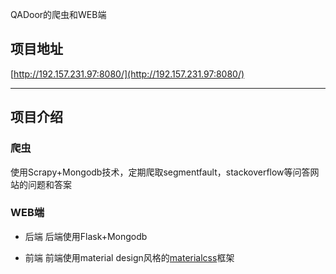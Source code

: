 QADoor的爬虫和WEB端

## 项目地址
[http://192.157.231.97:8080/](http://192.157.231.97:8080/)

---

## 项目介绍

### 爬虫
使用Scrapy+Mongodb技术，定期爬取segmentfault，stackoverflow等问答网站的问题和答案


### WEB端
- 后端
后端使用Flask+Mongodb

- 前端
前端使用material design风格的[materialcss](http://materializecss.com/)框架

